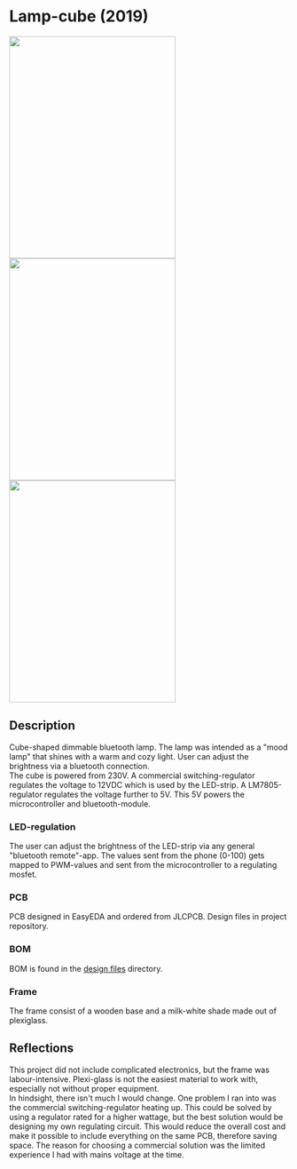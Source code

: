 # Lamp-cube (2019)
<img src="https://user-images.githubusercontent.com/83133831/196035060-29c6a57c-1257-4648-9477-ba7916541a8c.jpg" width="300" height="400"> <img src="https://user-images.githubusercontent.com/83133831/196035133-bd454760-dcd7-4923-b77e-50767a1ef301.jpg" width="300" height="400"> <img src="https://user-images.githubusercontent.com/83133831/196035552-4c41e62b-9e85-4a97-a68d-88d6f0af84b4.jpg" width="300" height="400">






## Description
Cube-shaped dimmable bluetooth lamp. The lamp was intended as a "mood lamp" that shines with a warm and cozy light. User can adjust the brightness via a bluetooth connection.<br />
The cube is powered from 230V. A commercial switching-regulator regulates the voltage to 12VDC which is used by the LED-strip. A LM7805-regulator regulates the voltage further to 5V. This 5V powers the microcontroller and bluetooth-module.

### LED-regulation
The user can adjust the brightness of the LED-strip via any general "bluetooth remote"-app. The values sent from the phone (0-100) gets mapped to PWM-values and sent from the microcontroller to a regulating mosfet. 

### PCB
PCB designed in EasyEDA and ordered from JLCPCB. Design files in project repository.

### BOM
BOM is found in the [design files](https://github.com/aMarkusa/Lamp-cube-2020/tree/main/Design%20files) directory.

### Frame
The frame consist of a wooden base and a milk-white shade made out of plexiglass.

## Reflections
This project did not include complicated electronics, but the frame was labour-intensive. Plexi-glass is not the easiest material to work with, especially not without proper equipment.<br /> 
In hindsight, there isn't much I would change. One problem I ran into was the commercial switching-regulator heating up. This could be solved by using a regulator rated for a higher wattage, but the best solution would be designing my own regulating circuit. This would reduce the overall cost and make it possible to include everything on the same PCB, therefore saving space. The reason for choosing a commercial solution was the limited experience I had with mains voltage at the time.   
